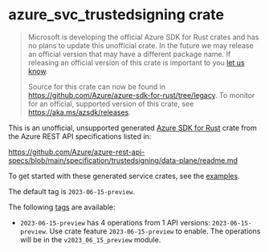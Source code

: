 # azure_svc_trustedsigning crate

> Microsoft is developing the official Azure SDK for Rust crates and has no plans to update this unofficial crate.
> In the future we may release an official version that may have a different package name.
> If releasing an official version of this crate is important to you [let us know](https://github.com/Azure/azure-sdk-for-rust/issues/new/choose).
>
> Source for this crate can now be found in <https://github.com/Azure/azure-sdk-for-rust/tree/legacy>.
> To monitor for an official, supported version of this crate, see <https://aka.ms/azsdk/releases>.

This is an unofficial, unsupported generated [Azure SDK for Rust](https://github.com/Azure/azure-sdk-for-rust/tree/legacy) crate from the Azure REST API specifications listed in:

https://github.com/Azure/azure-rest-api-specs/blob/main/specification/trustedsigning/data-plane/readme.md

To get started with these generated service crates, see the [examples](https://github.com/Azure/azure-sdk-for-rust/blob/legacy/services/README.md#examples).

The default tag is `2023-06-15-preview`.

The following [tags](https://github.com/Azure/azure-sdk-for-rust/blob/legacy/services/tags.md) are available:

- `2023-06-15-preview` has 4 operations from 1 API versions: `2023-06-15-preview`. Use crate feature `2023-06-15-preview` to enable. The operations will be in the `v2023_06_15_preview` module.